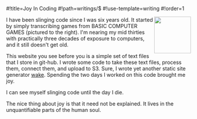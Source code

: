 #!title=Joy In Coding
#!path=writings/$
#!use-template=writing
#!order=1

<img style="width:100px; float:right" src="basic-games.jpg">
I have been slinging code since I was six years old. It started by simply transcribing games from BASIC COMPUTER GAMES (pictured to the right). I'm nearing my mid thirties with practically three decades of exposure to computers, and it still doesn't get old.

This website you see before you is a simple set of text files that I store in git-hub. I wrote some code to take these text files, process them, connect them, and upload to S3. Sure, I wrote yet another static site generator [wake](https://github.com/jeffrey-io/wake). Spending the two days I worked on this code brought me joy.

I can see myself slinging code until the day I die.

The nice thing about joy is that it need not be explained. It lives in the unquantifiable parts of the human soul.

